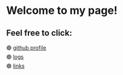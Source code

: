 # Welcome to my page!<br>
## Feel free to click:<br>
🟣 [github profile](https://github.com/anindyasasriya)<br>
🟣 [logs](https://github.com/anindyasasriya/os212/blob/master/TXT/log%20ku.txt)<br>
🟣 [links](https://github.com/anindyasasriya/os212/blob/master/links.md)

